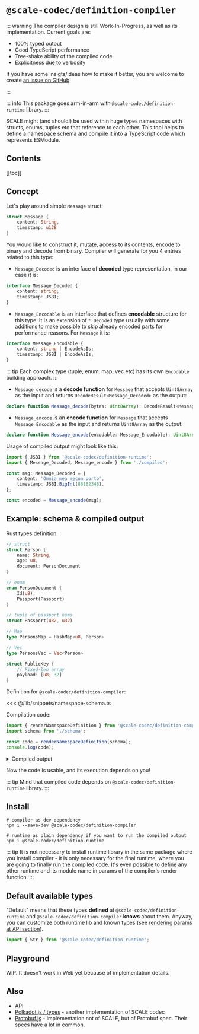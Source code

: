 # `@scale-codec/definition-compiler`

::: warning
The compiler design is still Work-In-Progress, as well as its implementation. Current goals are:

-   100% typed output
-   Good TypeScript performance
-   Tree-shake ability of the compiled code
-   Explicitness due to verbosity

If you have some insigts/ideas how to make it better, you are welcome to create [an issue on GitHub](https://github.com/soramitsu/scale-codec-js-library/issues)!

:::

::: info
This package goes arm-in-arm with `@scale-codec/definition-runtime` library.
:::

SCALE might (and should!) be used within huge types namespaces with structs, enums, tuples etc that reference to each other. This tool helps to define a namespace schema and compile it into a TypeScript code which represents ESModule.

## Contents

[[toc]]

## Concept

Let's play around simple `Message` struct:

```rust
struct Message {
    content: String,
    timestamp: u128
}
```

You would like to construct it, mutate, access to its contents, encode to binary and decode from binary. Compiler will generate for you 4 entries related to this type:

-   `Message_Decoded` is an interface of **decoded** type representation, in our case it is:

```ts
interface Message_Decoded {
    content: string;
    timestamp: JSBI;
}
```

-   `Message_Encodable` is an interface that defines **encodable** structure for this type. It is an extension of `*_Decoded` type usually with some additions to make possible to skip already encoded parts for performance reasons. For `Message` it is:

```ts
interface Message_Encodable {
    content: string | EncodeAsIs;
    timestamp: JSBI | EncodeAsIs;
}
```

::: tip
Each complex type (tuple, enum, map, vec etc) has its own `Encodable` building approach.
:::

-   `Message_decode` is a **decode function** for `Message` that accepts `Uint8Array` as the input and returns `DecodeResult<Message_Decoded>` as the output:

```ts
declare function Message_decode(bytes: Uint8Array): DecodeResult<Message_Decoded>;
```

-   `Message_encode` is an **encode function** for `Message` that accepts `Message_Encodable` as the input and returns `Uint8Array` as the output:

```ts
declare function Message_encode(encodable: Message_Encodable): Uint8Array;
```

Usage of compiled output might look like this:

```ts
import { JSBI } from '@scale-codec/definition-runtime';
import { Message_Decoded, Message_encode } from './compiled';

const msg: Message_Decoded = {
    content: 'Omnia mea mecum porto',
    timestamp: JSBI.BigInt(88182348),
};

const encoded = Message_encode(msg);
```

## Example: schema & compiled output

Rust types definition:

```rust
// struct
struct Person {
    name: String,
    age: u8,
    document: PersonDocument
}

// enum
enum PersonDocument {
    Id(u8),
    Passport(Passport)
}

// tuple of passport nums
struct Passport(u32, u32)

// Map
type PersonsMap = HashMap<u8, Person>

// Vec
type PersonsVec = Vec<Person>

struct PublicKey {
    // Fixed-len array
    payload: [u8; 32]
}
```

Definition for `@scale-codec/definition-compiler`:

<<< @/lib/snippets/namespace-schema.ts

Compilation code:

```ts
import { renderNamespaceDefinition } from '@scale-codec/definition-compiler';
import schema from './schema';

const code = renderNamespaceDefinition(schema);
console.log(code);
```

<details>
<summary>Compiled output</summary>

<<< @/lib/snippets/namespace-schema-compiled.ts

</details>

Now the code is usable, and its execution depends on you!

::: tip
Mind that compiled code depends on `@scale-codec/definition-runtime` library.
:::

## Install

```shell
# compiler as dev dependency
npm i --save-dev @scale-codec/definition-compiler

# runtime as plain dependency if you want to run the compiled output
npm i @scale-codec/definition-runtime
```

::: tip
It is not necessary to install runtime library in the same package where you install compiler - it is only necessary for the final runtime, where you are going to finally run the compiled code. It's even possible to define any other runtime and its module name in params of the compiler's render function.
:::

## Default available types

<script setup>
import DefaultTypes from './components/DefaultTypes.vue'
</script>

<DefaultTypes />

"Default" means that these types **defined** at `@scale-codec/definition-runtime` and `@scale-codec/definition-compiler` **knows** about them. Anyway, you can customize both runtime lib and known types (see [rendering params at API section](/api/definition-compiler.rendernamespacedefinitionparams.html)).

```ts
import { Str } from '@scale-codec/definition-runtime';
```

## Playground

WIP. It doesn't work in Web yet because of implementation details.

## Also

-   [API](/api/definition-compiler)
-   [Polkadot.js / types](https://github.com/polkadot-js/api/tree/master/packages/types) - another implementation of SCALE codec
-   [Protobuf.js](https://protobufjs.github.io/protobuf.js/index.html) - implementation not of SCALE, but of Protobuf spec. Their specs have a lot in common.

